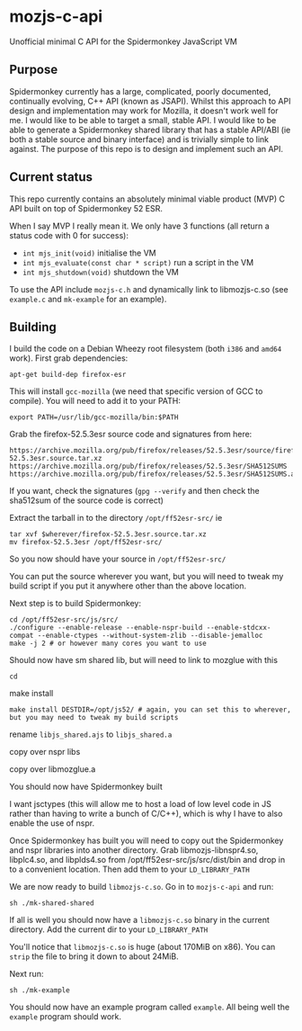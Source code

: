 # mozjs-c-api
Unofficial minimal C API for the Spidermonkey JavaScript VM

## Purpose

Spidermonkey currently has a large, complicated, poorly documented, continually
evolving, C++ API (known as JSAPI). Whilst this approach to API design and
implementation may work for Mozilla, it doesn't work well for me. I would like
to be able to target a small, stable API. I would like to be able to generate a
Spidermonkey shared library that has a stable API/ABI (ie both a stable source
and binary interface) and is trivially simple to link against. The purpose of
this repo is to design and implement such an API.

## Current status

This repo currently contains an absolutely minimal viable product (MVP) C API
built on top of Spidermonkey 52 ESR.

When I say MVP I really mean it. We only have 3 functions (all return a status
code with 0 for success):

* `int mjs_init(void)` initialise the VM
* `int mjs_evaluate(const char * script)` run a script in the VM
* `int mjs_shutdown(void)`  shutdown the VM

To use the API include `mozjs-c.h` and dynamically link to libmozjs-c.so (see
`example.c` and `mk-example` for an example).

## Building

I build the code on a Debian Wheezy root filesystem (both `i386` and `amd64` work).
First grab dependencies:

```
apt-get build-dep firefox-esr
```

This will install `gcc-mozilla` (we need that specific version of GCC to compile).
You will need to add it to your PATH:

```
export PATH=/usr/lib/gcc-mozilla/bin:$PATH
```

Grab the firefox-52.5.3esr source code and signatures from here:

```
https://archive.mozilla.org/pub/firefox/releases/52.5.3esr/source/firefox-52.5.3esr.source.tar.xz
https://archive.mozilla.org/pub/firefox/releases/52.5.3esr/SHA512SUMS
https://archive.mozilla.org/pub/firefox/releases/52.5.3esr/SHA512SUMS.asc
```

If you want, check the signatures (`gpg --verify` and then check the sha512sum
of the source code is correct)

Extract the tarball in to the directory `/opt/ff52esr-src/` ie

```
tar xvf $wherever/firefox-52.5.3esr.source.tar.xz
mv firefox-52.5.3esr /opt/ff52esr-src/
```

So you now should have your source in `/opt/ff52esr-src/`

You can put the source wherever you want, but you will need to tweak my build
script if you put it anywhere other than the above location.

Next step is to build Spidermonkey:

```
cd /opt/ff52esr-src/js/src/
./configure --enable-release --enable-nspr-build --enable-stdcxx-compat --enable-ctypes --without-system-zlib --disable-jemalloc
make -j 2 # or however many cores you want to use
```

Should now have sm shared lib, but will need to link to mozglue with this

```
cd 
```

make install

```
make install DESTDIR=/opt/js52/ # again, you can set this to wherever, but you may need to tweak my build scripts
```

rename `libjs_shared.ajs` to `libjs_shared.a`

copy over nspr libs

copy over libmozglue.a

You should now have Spidermonkey built

I want jsctypes (this will allow me to host a load of low level code in JS
rather than having to write a bunch of C/C++), which is why I have to also
enable the use of nspr.

Once Spidermonkey has built you will need to copy out the Spidermonkey and nspr libraries into
another directory. Grab libmozjs-libnspr4.so, libplc4.so, and libplds4.so from
/opt/ff52esr-src/js/src/dist/bin and drop in to a convenient
location. Then add them to your `LD_LIBRARY_PATH`

We are now ready to build `libmozjs-c.so`. Go in to `mozjs-c-api` and run:

```
sh ./mk-shared-shared
```



If all is well you should now have a `libmozjs-c.so` binary in the current directory.
Add the current dir to your `LD_LIBRARY_PATH`

You'll notice that `libmozjs-c.so` is huge (about 170MiB on x86). You can
`strip` the file to bring it down to about 24MiB.

Next run:

```
sh ./mk-example
```

You should now have an example program called `example`. All being well the
`example` program should work.
